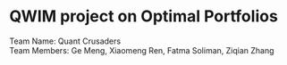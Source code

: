 # QWIM project on Optimal Portfolios
Team Name: Quant Crusaders  
Team Members: Ge Meng, Xiaomeng Ren, Fatma Soliman, Ziqian Zhang
